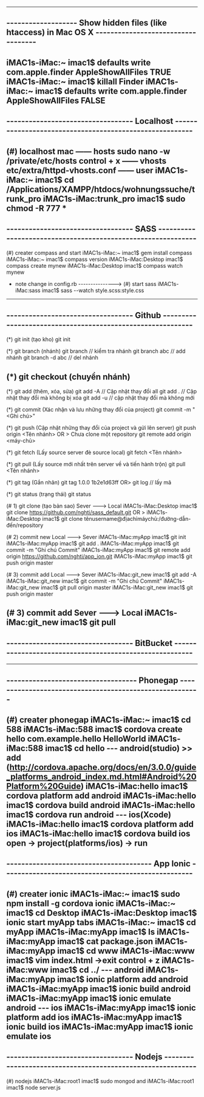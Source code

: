 
-----------------------------------------------------------------------------------------------------
------------------- Show hidden files (like htaccess) in Mac OS X -----------------------------------
-----------------------------------------------------------------------------------------------------
iMAC1s-iMac:~ imac1$ defaults write com.apple.finder AppleShowAllFiles TRUE
iMAC1s-iMac:~ imac1$ killall Finder
iMAC1s-iMac:~ imac1$ defaults write com.apple.finder AppleShowAllFiles FALSE
-----------------------------------------------------------------------------------------------------
---------------------------------- Localhost --------------------------------------------------------
-----------------------------------------------------------------------------------------------------
(#) localhost mac
—— hosts
sudo nano -w /private/etc/hosts
control + x
—— vhosts
etc/extra/httpd-vhosts.conf
—— user
iMAC1s-iMac:~ imac1$ cd /Applications/XAMPP/htdocs/wohnungssuche/trunk_pro
iMAC1s-iMac:trunk_pro imac1$ sudo chmod -R 777 *
-----------------------------------------------------------------------------------------------------
---------------------------------- SASS -------------------------------------------------------------
-----------------------------------------------------------------------------------------------------
(#) creater compass and start
iMAC1s-iMac:~ imac1$ gem install compass
iMAC1s-iMac:~ imac1$ compass version
iMAC1s-iMac:Desktop imac1$ compass create mynew
iMAC1s-iMac:Desktop imac1$ compass watch mynew
* note change in config.rb
--------------->
(#) start sass
iMAC1s-iMac:sass imac1$ sass --watch style.scss:style.css
-----------------------------------------------------------------------------------------------------
---------------------------------- Github -----------------------------------------------------------
-----------------------------------------------------------------------------------------------------
(*) git init (tạo kho)
	git init

(*) git branch (nhánh)
	git branch        // kiểm tra nhánh
	git branch abc    // add nhánh
	git branch -d abc // del nhánh

(*) git checkout (chuyển nhánh)
-----

(*) git add (thêm, xóa, sửa)
	git add -A         // Cập nhật thay đổi all
	git add .          // Cập nhật thay đổi mà không bị xóa
	git add -u		   // cập nhật thay đổi mà không mới

(*) git commit (Xác nhận và lưu những thay đổi của project)
	git commit -m "<Ghi chú>"

(*) git push  (Cập nhật những thay đổi của project và gửi lên server)
	git push origin <Tên nhánh>
OR >  Chưa clone một repository
	git remote add origin <máy-chủ>

(*) git fetch (Lấy source server đè source local)
	git fetch <Tên nhánh>

(*) git pull (Lấy source mới nhất trên server về và tiến hành trộn)
	git pull <Tên nhánh>

(*) git tag (Gắn nhãn)
	git tag 1.0.0 1b2e1d63ff
OR>
	git log            // lấy mã 

(*) git status (trạng thái)
	git status

(# 1) git clone (tạo bản sao) Sever ---> Local
iMAC1s-iMac:Desktop imac1$ git clone https://github.com/nghti/sass_default.git
OR >
iMAC1s-iMac:Desktop imac1$ git clone tênusername@địachỉmáychủ:/đường-dẫn-đến/repository

(# 2) commit new Local ---> Sever
iMAC1s-iMac:myApp imac1$ git init
iMAC1s-iMac:myApp imac1$ git add .
iMAC1s-iMac:myApp imac1$ git commit -m "Ghi chú Commit"
	iMAC1s-iMac:myApp imac1$ git remote add origin https://github.com/nghti/app_ion.git
iMAC1s-iMac:myApp imac1$ git push origin master

(# 3) commit add Local ---> Sever
iMAC1s-iMac:git_new imac1$ git add -A
iMAC1s-iMac:git_new imac1$ git commit -m "Ghi chú Commit"
	iMAC1s-iMac:git_new imac1$ git pull origin master
iMAC1s-iMac:git_new imac1$ git push origin master

(# 3) commit add Sever ---> Local
iMAC1s-iMac:git_new imac1$ git pull
-----------------------------------------------------------------------------------------------------
---------------------------------- BitBucket --------------------------------------------------------
-----------------------------------------------------------------------------------------------------

-----------------------------------------------------------------------------------------------------
----------------------------------- Phonegap --------------------------------------------------------
-----------------------------------------------------------------------------------------------------
(#) creater phonegap
iMAC1s-iMac:~ imac1$ cd 588
iMAC1s-iMac:588 imac1$ cordova create hello com.example.hello HelloWorld
iMAC1s-iMac:588 imac1$ cd hello 
--- android(studio) >> add (http://cordova.apache.org/docs/en/3.0.0/guide_platforms_android_index.md.html#Android%20Platform%20Guide)
iMAC1s-iMac:hello imac1$ cordova platform add android
iMAC1s-iMac:hello imac1$ cordova build android
iMAC1s-iMac:hello imac1$ cordova run android
--- ios(Xcode)
iMAC1s-iMac:hello imac1$ cordova platform add ios
iMAC1s-iMac:hello imac1$ cordova build ios
open -> project(platforms/ios) -> run
-----------------------------------------------------------------------------------------------------
--------------------------------------- App Ionic ---------------------------------------------------
-----------------------------------------------------------------------------------------------------
(#) creater ionic
iMAC1s-iMac:~ imac1$ sudo npm install -g cordova ionic
iMAC1s-iMac:~ imac1$ cd Desktop
iMAC1s-iMac:Desktop imac1$ ionic start myApp tabs
iMAC1s-iMac:~ imac1$ cd myApp
iMAC1s-iMac:myApp imac1$ ls
iMAC1s-iMac:myApp imac1$ cat package.json
iMAC1s-iMac:myApp imac1$ cd www
iMAC1s-iMac:www imac1$ vim index.html
->exit control + z
iMAC1s-iMac:www imac1$ cd ../
--- android
iMAC1s-iMac:myApp imac1$ ionic platform add android
iMAC1s-iMac:myApp imac1$ ionic build android
iMAC1s-iMac:myApp imac1$ ionic emulate android
--- ios
iMAC1s-iMac:myApp imac1$ ionic platform add ios
iMAC1s-iMac:myApp imac1$ ionic build ios
iMAC1s-iMac:myApp imac1$ ionic emulate ios
-----------------------------------------------------------------------------------------------------
---------------------------------- Nodejs -----------------------------------------------------------
-----------------------------------------------------------------------------------------------------
(#) nodejs
iMAC1s-iMac:root1 imac1$ sudo mongod
and
iMAC1s-iMac:root1 imac1$ node server.js
